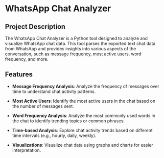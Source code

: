 # WhatsApp Chat Analyzer

## Project Description

The WhatsApp Chat Analyzer is a Python tool designed to analyze and visualize WhatsApp chat data. This tool parses the exported text chat data from WhatsApp and provides insights into various aspects of the conversation, such as message frequency, most active users, word frequency, and more.

## Features

- **Message Frequency Analysis**: Analyze the frequency of messages over time to understand chat activity patterns.

- **Most Active Users**: Identify the most active users in the chat based on the number of messages sent.
- **Word Frequency Analysis**: Analyze the most commonly used words in the chat to identify trending topics or common phrases.
- **Time-based Analysis**: Explore chat activity trends based on different time intervals (e.g., hourly, daily, weekly).
- **Visualizations**: Visualize chat data using graphs and charts for easier interpretation.
